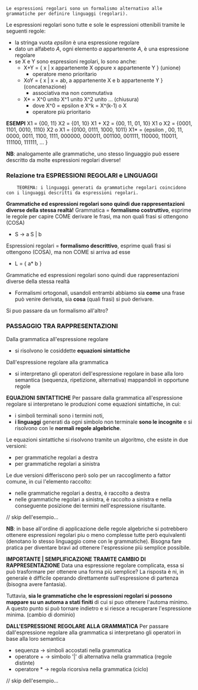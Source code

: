 ```
Le espressioni regolari sono un formalismo alternativo alle grammatiche per definire linguaggi (regolari).
```

Le espressioni regolari sono tutte e sole le espressioni ottenibili tramite le seguenti regole:
- la stringa vuota *epsilon* è una espressione regolare
- dato un alfabeto *A*, ogni elemento *a* appartenente *A*, è una espressione regolare
- se X e Y sono espressioni regolari, lo sono anche:
    - X+Y = { x | x appartenente X oppure x appartenente Y }        (unione)
        - operatore meno prioritario
    - XoY = { x | x = ab, a appartenente X e b appartenente Y }     (concatenazione)
        - associativa ma non commutativa
    - X*  =  X^0 unito X^1 unito X^2 unito …                        (chiusura)
        - dove X^0 = epsilon e X^k = X^(k-1) o X
        - operatore più prioritario

**ESEMPI**
    X1      = {00, 11}
    X2      = {01, 10}
    X1 + X2 = {00, 11, 01, 10}
    X1 o X2 = {0001, 1101, 0010, 1110}
    X2 o X1 = {0100, 0111, 1000, 1011}
    X1*     = {epsilon , 00, 11, 0000, 0011, 1100, 1111, 000000, 000011, 001100, 001111, 110000, 110011, 111100, 111111, … }

**NB**: analogamente alle grammatiche, uno stesso linguaggio può essere descritto da molte espressioni regolari diverse!

### Relazione tra ESPRESSIONI REGOLARI e LINGUAGGI
```
    TEOREMA: i linguaggi generati da grammatiche regolari coincidono con i linguaggi descritti da espressioni regolari.
```

**Grammatiche ed espressioni regolari sono quindi due rappresentazioni diverse della stessa realtà!**
Grammatica = **formalismo costruttivo**, esprime le regole per capire COME derivare le frasi, ma non quali frasi si ottengono (COSA)
- S → a S | b

Espressioni regolari = **formalismo descrittivo**, esprime quali frasi si ottengono (COSA), ma non COME si arriva ad esse 
- L = { a* b }

Grammatiche ed espressioni regolari sono quindi due rappresentazioni diverse della stessa realtà
- Formalismi ortogonali, usandoli entrambi abbiamo sia **come** una frase può venire derivata, sia **cosa** (quali frasi) si può derivare.

Si puo passare da un formalismo all'altro?

### PASSAGGIO TRA RAPPRESENTAZIONI 
Dalla grammatica all'espressione regolare
- si risolvono le cosiddette **equazioni sintattiche**

Dall'espressione regolare alla grammatica
- si interpretano gli operatori dell'espressione regolare in base alla loro semantica (sequenza, ripetizione, alternativa) mappandoli in opportune regole

**EQUAZIONI SINTATTICHE**
Per passare dalla grammatica all'espressione regolare si interpretano le produzioni come equazioni sintattiche, in cui:
- i simboli terminali sono i termini noti,
- **i linguaggi** generati da ogni simbolo non terminale **sono le incognite** e si risolvono con le **normali regole algebriche**.

Le equazioni sintattiche si risolvono tramite un algoritmo, che esiste in due versioni:
- per grammatiche regolari a destra
- per grammatiche regolari a sinistra

Le due versioni differiscono però solo per un raccoglimento a fattor comune, in cui l'elemento raccolto:
- nelle grammatiche regolari a destra, è raccolto a destra
- nelle grammatiche regolari a sinistra, è raccolto a sinistra
e nella conseguente posizione dei termini nell'espressione risultante.

// skip dell'esempio...

**NB**: in base all'ordine di applicazione delle regole algebriche si potrebbero ottenere espressioni regolari piu o meno complesse tutte però equivalenti (denotano lo stesso linguaggio come con le grammatiche). Bisogna fare pratica per diventare bravi ad ottenere l'espressione più semplice possibile.

**IMPORTANTE | SEMPLIFICAZIONE TRAMITE CAMBIO DI RAPPRESENTAZIONE**
Data una espressione regolare complicata, essa si può trasformare per ottenere una forma più semplice? La risposta è ni, in generale è difficile operando direttamente sull'espressione di partenza (bisogna avere fantasia). 

Tuttavia, **sia le grammatiche che le espressioni regolari si possono mappare su un automa a stati finiti** di cui si puo ottenere l'automa minimo. A questo punto si può tornare indietro e si riesce a recuperare l'espressione minima. (cambio di dominio)

**DALL'ESPRESSIONE REGOLARE ALLA GRAMMATICA**
Per passare dall'espressione regolare alla grammatica si interpretano gli operatori in base alla loro semantica
- sequenza      → simboli accostati nella grammatica
- operatore +   → simbolo '|' di alternativa nella grammatica (regole distinte)
- operatore *   → regola ricorsiva nella grammatica (ciclo)

// skip dell'esempio...